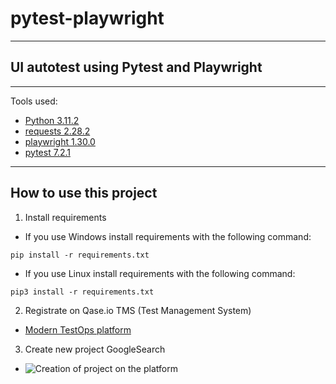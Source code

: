 # pytest-playwright

---

## UI autotest using Pytest and Playwright

---

Tools used:

+ [Python 3.11.2](https://www.python.org/downloads/)
+ [requests 2.28.2](https://pypi.org/project/requests/)
+ [playwright 1.30.0](https://pypi.org/project/playwright/)
+ [pytest 7.2.1](https://pypi.org/project/pytest/)

---

## How to use this project

1. Install requirements

+ If you use Windows install requirements with the following command:

```pip install -r requirements.txt```

+ If you use Linux install requirements with the following command:

```pip3 install -r requirements.txt```

2. Registrate on Qase.io TMS (Test Management System)

+ [Modern TestOps platform](https://qase.io/)

3. Create new project GoogleSearch

+ ![Creation of project on the platform](pytest-playwright/GS_Qase.png "Creation of project on the platform")

